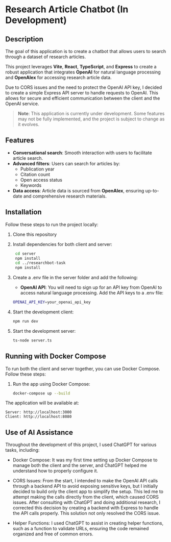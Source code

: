 # Research Article Chatbot (In Development)

## Description

The goal of this application is to create a chatbot that allows users to search through a dataset of research articles.

This project leverages **Vite**, **React**, **TypeScript**, and **Express** to create a robust application that integrates **OpenAI** for natural language processing and **OpenAlex** for accessing research article data.

Due to CORS issues and the need to protect the OpenAI API key, I decided to create a simple Express API server to handle requests to OpenAI. This allows for secure and efficient communication between the client and the OpenAI service.

> **Note**: This application is currently under development. Some features may not be fully implemented, and the project is subject to change as it evolves.

## Features

- **Conversational search**: Smooth interaction with users to facilitate article search.
- **Advanced filters**: Users can search for articles by:
  - Publication year
  - Citation count
  - Open access status
  - Keywords
- **Data access**: Article data is sourced from **OpenAlex**, ensuring up-to-date and comprehensive research materials.

## Installation

Follow these steps to run the project locally:

1. Clone this repository

2. Install dependencies for both client and server:
   ```bash
    cd server
    npm install
    cd ../researchbot-task
    npm install
   ```
3. Create a .env file in the server folder and add the following:

   - **OpenAI API**: You will need to sign up for an API key from OpenAI to access natural language processing.
     Add the API keys to a .env file:

   ```bash
   OPENAI_API_KEY=your_openai_api_key
   ```

4. Start the development client:

   ```bash
   npm run dev
   ```

5. Start the development server:

   ```bash
   ts-node server.ts
   ```

## Running with Docker Compose

To run both the client and server together, you can use Docker Compose. Follow these steps:

1. Run the app using Docker Compose:

   ```bash
   docker-compose up --build
   ```

The application will be available at:

    Server: http://localhost:3000
    Client: http://localhost:8080

## Use of AI Assistance

Throughout the development of this project, I used ChatGPT for various tasks, including:

- Docker Compose: It was my first time setting up Docker Compose to manage both the client and the server, and ChatGPT helped me understand how to properly configure it.

- CORS Issues: From the start, I intended to make the OpenAI API calls through a backend API to avoid exposing sensitive keys, but I initially decided to build only the client app to simplify the setup. This led me to attempt making the calls directly from the client, which caused CORS issues. After consulting with ChatGPT and doing additional research, I corrected this decision by creating a backend with Express to handle the API calls properly. This solution not only resolved the CORS issue.

- Helper Functions: I used ChatGPT to assist in creating helper functions, such as a function to validate URLs, ensuring the code remained organized and free of common errors.
